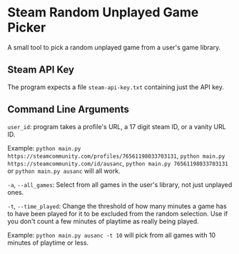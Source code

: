 # Steam Random Unplayed Game Picker
A small tool to pick a random unplayed game from a user's game library.

## Steam API Key
The program expects a file `steam-api-key.txt` containing just the API key.

## Command Line Arguments
`user_id`: program takes a profile's URL, a 17 digit steam ID, or a vanity URL ID.

Example: `python main.py https://steamcommunity.com/profiles/76561198033703131`, `python main.py https://steamcommunity.com/id/ausanc`, `python main.py 76561198033703131` or `python main.py ausanc` will all work.

`-a`, `--all_games`: Select from all games in the user's library, not just unplayed ones.

`-t`, `--time_played`: Change the threshold of how many minutes a game has to have been played for it to be excluded from the random selection. Use if you don't count a few minutes of playtime as really being played.

Example: `python main.py ausanc -t 10` will pick from all games with 10 minutes of playtime or less.
